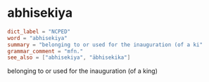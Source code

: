 # abhisekiya

``` toml
dict_label = "NCPED"
word = "abhisekiya"
summary = "belonging to or used for the inauguration (of a ki"
grammar_comment = "mfn."
see_also = ["abhisekiya", "ābhisekika"]
```

belonging to or used for the inauguration (of a king)

